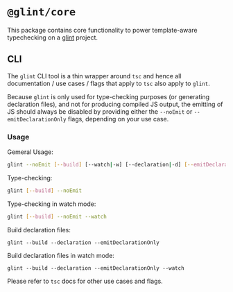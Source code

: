 # `@glint/core`

This package contains core functionality to power template-aware typechecking on a [glint] project.

[glint]: https://github.com/typed-ember/glint

## CLI

The `glint` CLI tool is a thin wrapper around `tsc` and hence all documentation / use cases / flags that apply to `tsc` also apply to `glint`.

Because `glint` is only used for type-checking purposes (or generating declaration files), and not for producing compiled JS output, the emitting of JS should always be disabled by providing either the `--noEmit` or `--emitDeclarationOnly` flags, depending on your use case.

### Usage

Gemeral Usage:

```sh
glint --noEmit [--build] [--watch|-w] [--declaration|-d] [--emitDeclarationOnly] [--project path/to/tsconfig.json]
```

Type-checking:

```sh
glint [--build] --noEmit
```

Type-checking in watch mode:

```sh
glint [--build] --noEmit --watch
```

Build declaration files:

```
glint --build --declaration --emitDeclarationOnly
```

Build declaration files in watch mode:

```
glint --build --declaration --emitDeclarationOnly --watch
```

Please refer to `tsc` docs for other use cases and flags.
